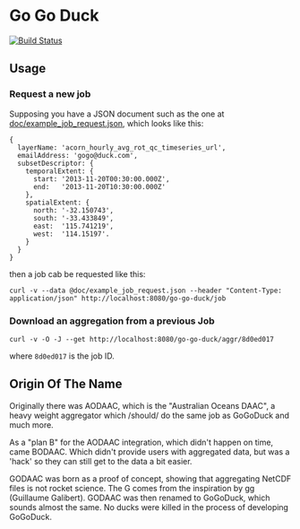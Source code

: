 # Go Go Duck

[![Build Status](https://travis-ci.org/aodn/go-go-duck.png?branch=master)](https://travis-ci.org/aodn/go-go-duck)

## Usage

### Request a new job

Supposing you have a JSON document such as the one at [doc/example_job_request.json](doc/example_job_request.json), which looks like this:

```
{
  layerName: 'acorn_hourly_avg_rot_qc_timeseries_url',
  emailAddress: 'gogo@duck.com',
  subsetDescriptor: {
    temporalExtent: {
      start: '2013-11-20T00:30:00.000Z',
      end:   '2013-11-20T10:30:00.000Z'
    },
    spatialExtent: {
      north: '-32.150743',
      south: '-33.433849',
      east:  '115.741219',
      west:  '114.15197'.
    }
  }
}
```

then a job cab be requested like this:

```
curl -v --data @doc/example_job_request.json --header "Content-Type: application/json" http://localhost:8080/go-go-duck/job
```

### Download an aggregation from a previous Job

```
curl -v -O -J --get http://localhost:8080/go-go-duck/aggr/8d0ed017
```

where `8d0ed017` is the job ID.

## Origin Of The Name

Originally there was AODAAC, which is the "Australian Oceans DAAC", a heavy
weight aggregator which /should/ do the same job as GoGoDuck and much more.

As a "plan B" for the AODAAC integration, which didn't happen on time, came
BODAAC. Which didn't provide users with aggregated data, but was a 'hack' so
they can still get to the data a bit easier.

GODAAC was born as a proof of concept, showing that aggregating NetCDF files is
not rocket science. The G comes from the inspiration by gg (Guillaume Galibert).
GODAAC was then renamed to GoGoDuck, which sounds almost the same. No ducks
were killed in the process of developing GoGoDuck.